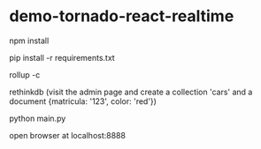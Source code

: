 # demo-tornado-react-realtime
npm install

pip install -r requirements.txt

rollup -c

rethinkdb (visit the admin page and create a collection 'cars' and a document {matricula: '123', color: 'red'})

python main.py

open browser at localhost:8888